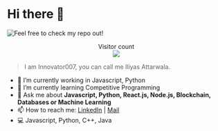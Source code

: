 # Hi there :wave:

<img src="https://images.unsplash.com/photo-1500989145603-8e7ef71d639e?ixid=MXwxMjA3fDB8MHxwaG90by1wYWdlfHx8fGVufDB8fHw%3D&ixlib=rb-1.2.1&auto=format&fit=crop&w=755&q=80" alt="Feel free to check my repo out!">

<p align="center"> 
  Visitor count<br>
  <img src="https://profile-counter.glitch.me/Innovator007/count.svg" />
</p>

> I am Innovator007, you can call me Iliyas Attarwala. 

- 🔭 I’m currently working in Javascript, Python
- 🌱 I’m currently learning Competitive Programming
- 💬 Ask me about **Javascript, Python, React.js, Node.js, Blockchain, Databases or Machine Learning**
- 📫 How to reach me: [LinkedIn](https://linkedin.com/in/iliyas-attarwala) | [Mail](iliyasmattarwala@gmail.com)
- 💻 Javascript, Python, C++, Java

